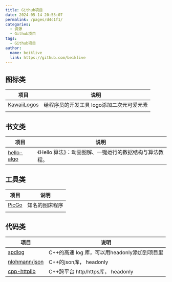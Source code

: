 ```yaml
---
title: Github项目
date: 2024-05-14 20:55:07
permalink: /pages/d4c1f1/
categories:
  - 资源
  - Github项目
tags:
  - Github项目
author: 
  name: beiklive
  link: https://github.com/beiklive
---
```


## 图标类

| 项目                                                        | 说明                              |
| --------------------------------------------------------- | ------------------------------- |
| [KawaiiLogos](https://github.com/SAWARATSUKI/KawaiiLogos) | 给程序员的开发工具 logo添加二次元可爱元素         |
|                                                           |                                 |

## 书文类

| 项目                                                  | 说明                              |
| --------------------------------------------------- | ------------------------------- |
| [hello-algo](https://github.com/krahets/hello-algo) | 《Hello 算法》：动画图解、一键运行的数据结构与算法教程。 |

## 工具类

| 项目                                            | 说明      |
| --------------------------------------------- | ------- |
| [PicGo](https://github.com/Molunerfinn/PicGo) | 知名的图床程序 |
|                                               |         |


## 代码类

| 项目                                                    | 说明                             |
| ----------------------------------------------------- | ------------------------------ |
| [spdlog](https://github.com/gabime/spdlog)            | C++的高速 log 库，可以用headonly添加到项目里 |
| [nlohmann/json](https://github.com/nlohmann/json)     | C++的json库， headonly            |
| [cpp-httplib](https://github.com/yhirose/cpp-httplib) | C++跨平台 http/https库， headonly   |
